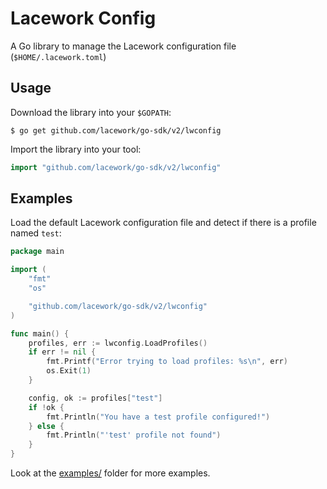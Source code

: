 # Lacework Config

A Go library to manage the Lacework configuration file (`$HOME/.lacework.toml`)

## Usage

Download the library into your `$GOPATH`:

    $ go get github.com/lacework/go-sdk/v2/lwconfig

Import the library into your tool:

```go
import "github.com/lacework/go-sdk/v2/lwconfig"
```

## Examples

Load the default Lacework configuration file and detect if there is a profile named `test`:
```go
package main

import (
	"fmt"
	"os"

	"github.com/lacework/go-sdk/v2/lwconfig"
)

func main() {
	profiles, err := lwconfig.LoadProfiles()
	if err != nil {
		fmt.Printf("Error trying to load profiles: %s\n", err)
		os.Exit(1)
	}

	config, ok := profiles["test"]
	if !ok {
		fmt.Println("You have a test profile configured!")
	} else {
		fmt.Println("'test' profile not found")
	}
}
```

Look at the [examples/](examples/) folder for more examples.
